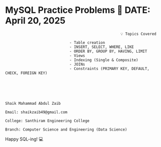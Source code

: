 # MySQL Practice Problems 🐬                                                                          DATE: April 20, 2025

                                                        💡 Topics Covered

                                 - Table creation
                                 - INSERT, SELECT, WHERE, LIKE
                                 - ORDER BY, GROUP BY, HAVING, LIMIT
                                 - Views
                                 - Indexing (Single & Composite)
                                 - JOINs
                                 - Constraints (PRIMARY KEY, DEFAULT, CHECK, FOREIGN KEY)





                                                                        Shaik Mahammad Abdul Zaib  
                                                                       Email: shaikzaib49@gmail.com  
                                                                       College: Santhiram Engineering College  
                                                                       Branch: Computer Science and Engineering (Data Science)


  
  
Happy SQL-ing! 💻
